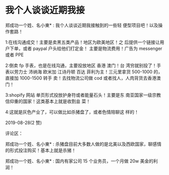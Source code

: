 # 我个人谈谈近期我接

郑成功一个姓、名小東* : 我个人谈谈近期我接触到的一些轻 便型项目吧！以及操作套路！

1:在线沟通成交！主要是卖黑五类产品！地区为欧美地区！之 后提供一个链接让用户下单，或者 paypal 户头给他们打定金！ 主要是物流费用！广告为 messenger 或者 PPE

2:倒卖 fp 手表，也是在线沟通，主要投放地区 香港 澳门！台 湾穷就别投了！手表以劳力士 沛纳海 欧米加 江诗丹顿 百达 菲利为主！三元里拿货 500-1000 的，直接加 1000-1500 转手 卖！去找物流公司做 cod 或者找人，人肉背货去香港澳门！

3:shopify 网站 单页形式投放护身符或者能量石头！主要是东 南亚国家一级宗教信仰重的国家！这类基本上就是收割韭 菜！

4:这就是灰色产业了，可以做比如杀猪盘了，或者色情陪聊这 样的！

2019-08-28(2 赞)

评论区：

郑成功一个姓、名小東* : 杀猪盘目前大多数人做的是北美以及西欧国家，聊感情的形式投注购买！基本上就是杀猪！

郑成功一个姓、名小東* : 国内有家公司 15 个业务员，一个月做 20w 美金的利润！